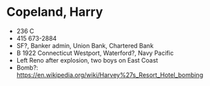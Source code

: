 # Copeland, Harry

* 236 C
* 415 673-2884
* SF?, Banker admin, Union Bank, Chartered Bank
* B 1922 Connecticut Westport, Waterford?, Navy Pacific
* Left Reno after explosion, two boys on East Coast
* Bomb?: https://en.wikipedia.org/wiki/Harvey%27s_Resort_Hotel_bombing
